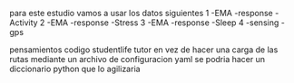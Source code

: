 para este estudio vamos a usar los datos siguientes
1 -EMA -response -Activity
2 -EMA -response -Stress
3 -EMA -response -Sleep
4 -sensing -gps

pensamientos codigo studentlife tutor
    en vez de hacer una carga de las rutas mediante un archivo de configuracion yaml se podria hacer un diccionario python que lo agilizaria
    